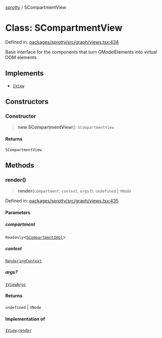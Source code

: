 
[sprotty](../globals) / SCompartmentView

# Class: SCompartmentView

Defined in: [packages/sprotty/src/graph/views.tsx:434](https://github.com/eclipse-sprotty/sprotty/blob/f9b2433481cc27a1ac0c92d525a92039ae7f6c76/packages/sprotty/src/graph/views.tsx#L434)

Base interface for the components that turn GModelElements into virtual DOM elements.

## Implements

- [`IView`](../Interface.IView)

## Constructors

### Constructor

> **new SCompartmentView**(): `SCompartmentView`

#### Returns

`SCompartmentView`

## Methods

### render()

> **render**(`compartment`, `context`, `args?`): `undefined` \| `VNode`

Defined in: [packages/sprotty/src/graph/views.tsx:435](https://github.com/eclipse-sprotty/sprotty/blob/f9b2433481cc27a1ac0c92d525a92039ae7f6c76/packages/sprotty/src/graph/views.tsx#L435)

#### Parameters

##### compartment

`Readonly`\<[`SCompartmentImpl`](../Class.SCompartmentImpl)\>

##### context

[`RenderingContext`](../Interface.RenderingContext)

##### args?

[`IViewArgs`](../Interface.IViewArgs)

#### Returns

`undefined` \| `VNode`

#### Implementation of

[`IView`](../Interface.IView).[`render`](../Interface.IView.md#render)
